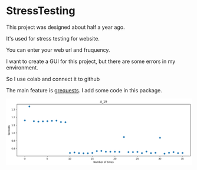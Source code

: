 # StressTesting
This project was designed about half a year ago.

It's used for  stress testing for website.

You can enter your web url and fruquency.

I want to create a GUI for this project, but there are some errors in my environment.

So I use colab and connect it to github

The main feature is [grequests](https://github.com/spyoungtech/grequests).
I add some code in this package.


![result of picture](results/A_19.png)
